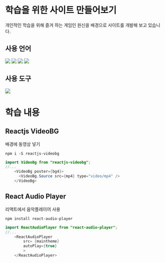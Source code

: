 # 학습을 위한 사이트 만들어보기

개인적인 학습을 위해 즐겨 하는 게임인 원신을 배경으로 사이트를 개발해 보고 있습니다.

## 사용 언어
<img src="https://img.shields.io/badge/Javascript-F3DD16?style=flat-square&logo=JavaScript&logoColor=white"/></a>
<img src="https://img.shields.io/badge/HTML5-E34F26?style=flat-square&logo=HTML5&logoColor=white"/></a>
<img src="https://img.shields.io/badge/CSS-1572B6?style=flat-square&logo=CSS3&logoColor=white"/></a>
<img src="https://img.shields.io/badge/React-61DAFB?style=flat-square&logo=React&logoColor=white"/></a>

## 사용 도구
<p>
  <img src="https://img.shields.io/badge/Visual Studio Code-007ACC?style=flat-square&logo=Visual Studio Code&logoColor=white"/></a>
</p>

# 학습 내용

## Reactjs VideoBG

배경에 동영상 넣기

```
npm i -S reactjs-videobg
```

```java
import VideoBg from "reactjs-videobg";
//...
    <VideoBg poster={bg4}>
      <VideoBg.Source src={mp4} type="video/mp4" />
    </VideoBg>
```

## React Audio Player

리액트에서 음악플레이어 사용

```
npm install react-audio-player
```

```java
import ReactAudioPlayer from "react-audio-player";
//...
    <ReactAudioPlayer
        src= {maintheme}
        autoPlay={true}
        >
    </ReactAudioPlayer>
```
